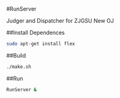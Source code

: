 #RunServer

Judger and Dispatcher for ZJGSU New OJ

##Install Dependences
```bash
sudo apt-get install flex
```

##Build
```bash
./make.sh
```

##Run
```bash
RunServer &
```
